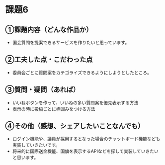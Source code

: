 # 課題6
## ①課題内容（どんな作品か）
- 国会質問を提案できるサービスを作りたいと思っています。

## ②工夫した点・こだわった点
- 委員会ごとに質問案をカテゴライズできるようにしようとしたところ。

## ③質問・疑問（あれば）
- いいねボタンを作って、いいねの多い質問案を優先表示する方法
- 表示の時に投稿ごとに枠囲みをつける方法

## ④その他（感想、シェアしたいことなんでも）
- ログイン機能や、議員が採用するとなった場合のチャットボード機能なども実装していきたいです。
- 将来的に国際送金機能、国旗を表示するAPIなどを探して実装していきたいと思います。



